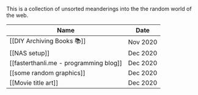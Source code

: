 This is a collection of unsorted meanderings into the the random world of the web.

|Name                                             | Date |
|------------------------------|--------|
| [[DIY Archiving Books 📚]]    | Nov 2020 |
|   [[NAS setup]]                       | Dec 2020 |
| [[fasterthanli.me - programming blog]]      | Dec 2020 |
| [[some random graphics]]    | Dec 2020 |
| [[Movie title art]]  | Dec 2020 | 